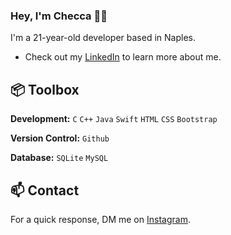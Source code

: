 ### Hey, I'm Checca 👋🏽  

I'm a 21-year-old developer based in Naples. 

- Check out my [LinkedIn](https://www.linkedin.com/in/francesca-formisano-056460263/) to learn more about me.
 
## 📦 Toolbox

**Development:** `C` `C++` `Java` `Swift` `HTML` `CSS` `Bootstrap`
 
**Version Control:** `Github`

**Database:** `SQLite` `MySQL`

## 📫 Contact

 For a quick response, DM me on [Instagram](https://www.instagram.com/checcaformisano/). 
